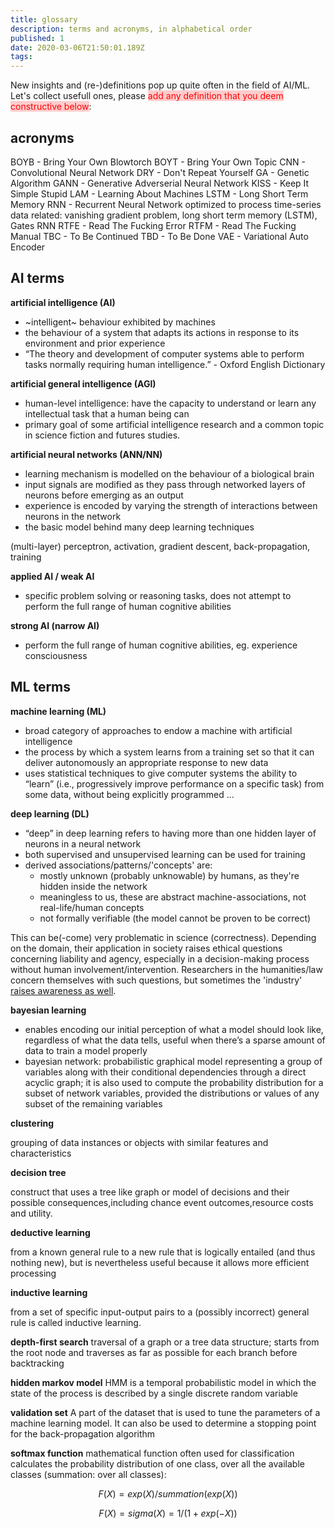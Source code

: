 ```yaml
---
title: glossary
description: terms and acronyms, in alphabetical order
published: 1
date: 2020-03-06T21:50:01.189Z
tags: 
---
```


New insights and (re-)definitions pop up quite often in the field of AI/ML. 
Let's collect usefull ones, please <span style="background-color:#fcc; color:#f00;">add any definition that you deem constructive below</span>:


## acronyms
BOYB - Bring Your Own Blowtorch
BOYT - Bring Your Own Topic
CNN - Convolutional Neural Network
DRY - Don't Repeat Yourself
GA - Genetic Algorithm
GANN - Generative Adverserial Neural Network
KISS - Keep It Simple Stupid
LAM - Learning About Machines
LSTM - Long Short Term Memory
RNN - Recurrent Neural Network
optimized to process time-series data
related: vanishing gradient problem, long short term memory (LSTM), Gates RNN
RTFE - Read The Fucking Error
RTFM - Read The Fucking Manual
TBC - To Be Continued
TBD - To Be Done
VAE - Variational Auto Encoder

## AI terms

**artificial intelligence (AI)**
- ~intelligent~ behaviour exhibited by machines
- the behaviour of a system that adapts its actions in response to its environment and prior experience
- “The theory and development of computer systems able to perform tasks normally requiring human intelligence.” - Oxford English Dictionary

**artificial general intelligence (AGI)**
- human-level intelligence: have the capacity to understand or learn any intellectual task that a human being can
- primary goal of some artificial intelligence research and a common topic in science fiction and futures studies.

**artificial neural networks (ANN/NN)**
- learning mechanism is modelled on the behaviour of a biological brain
- input signals are modified as they pass through networked layers of neurons before emerging as an output
- experience is encoded by varying the strength of interactions between neurons in the network
- the basic model behind many deep learning techniques

(multi-layer) perceptron, activation, gradient descent, back-propagation, training


**applied AI / weak AI**
- specific problem solving or reasoning tasks, does not attempt to perform the full range of human cognitive abilities

**strong AI (narrow AI)**
- perform the full range of human cognitive abilities, eg. experience consciousness


## ML terms

**machine learning (ML)**
- broad category of approaches to endow a machine with artificial intelligence
- the process by which a system learns from a training set so that it can deliver autonomously an appropriate response to new data
- uses statistical techniques to give computer systems the ability to “learn” (i.e., progressively improve performance on a specific task) from some data, without being explicitly programmed
...


**deep learning (DL)**
- “deep” in deep learning refers to having more than one hidden layer of neurons in a neural network
- both supervised and unsupervised learning can be used for training
- derived associations/patterns/'concepts' are:
	- mostly unknown (probably unknowable) by humans, as they're hidden inside the network
	- meaningless to us, these are abstract machine-associations, not real-life/human concepts
	- not formally verifiable (the model cannot be proven to be correct) 

This can be(-come) very problematic in science (correctness). Depending on the domain, their application in society raises ethical questions concerning liability and agency, especially in a decision-making process without human involvement/intervention. Researchers in the humanities/law concern themselves with such questions, but sometimes the 'industry' [raises awareness as well](https://futureoflife.org/ai-open-letter/).


**bayesian learning**

- enables encoding our initial perception of what a model should look like, regardless of what the data tells, useful when there’s a sparse amount of data to train a model properly
- bayesian network: probabilistic graphical model representing a group of variables along with their conditional dependencies through a direct acyclic graph; it is also used to compute the probability distribution for a subset of network variables, provided the distributions or values of any subset of the remaining variables

**clustering**

grouping of data instances or objects with similar features and characteristics

**decision tree**

construct that uses a tree like graph or model of decisions and their possible consequences,including chance event outcomes,resource costs and utility.

**deductive learning**

from a known general rule to a new rule that is logically entailed (and thus nothing new), but is nevertheless useful because it allows more efficient processing

**inductive learning**

from a set of specific input-output pairs to a (possibly incorrect) general rule is called inductive learning.

**depth-first search**
traversal of a graph or a tree data structure; 
starts from the root node and traverses as far as possible for each branch before backtracking

**hidden markov model**
HMM is a temporal probabilistic model in which the state of the process is described by a single discrete random variable


**validation set**
A part of the dataset that is used to tune the parameters of a machine learning model. It can also be used to determine a stopping point for the back-propagation algorithm


**softmax function**
mathematical function often used for classification
calculates the probability distribution of one class, over all the available classes (summation: over all classes):

$$
F(X) = exp(X) / summation(exp(X))
$$

$$
F(X) = { sigma(X) = 1/(1+exp(-X)) }
$$


